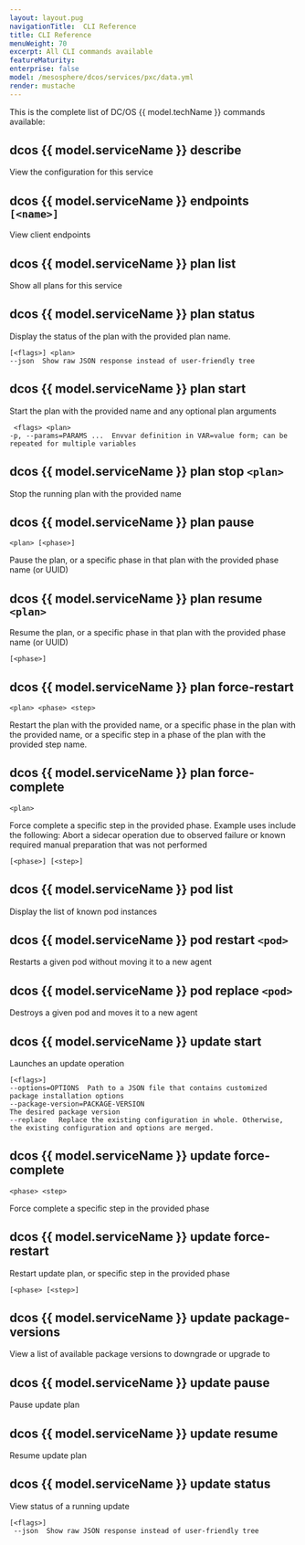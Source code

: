```yaml
---
layout: layout.pug
navigationTitle:  CLI Reference
title: CLI Reference
menuWeight: 70
excerpt: All CLI commands available
featureMaturity:
enterprise: false
model: /mesosphere/dcos/services/pxc/data.yml
render: mustache
---
```



This is the complete list of DC/OS {{ model.techName }} commands available:
   
## dcos {{ model.serviceName }} describe 
View the configuration for this service

## dcos {{ model.serviceName }} endpoints `[<name>]`
View client endpoints   

## dcos {{ model.serviceName }} plan list
Show all plans for this service    
   
## dcos {{ model.serviceName }} plan status 
Display the status of the plan with the provided plan name.

    [<flags>] <plan>   
    --json  Show raw JSON response instead of user-friendly tree

## dcos {{ model.serviceName }} plan start
Start the plan with the provided name and any optional plan arguments

    
     <flags> <plan>
    -p, --params=PARAMS ...  Envvar definition in VAR=value form; can be repeated for multiple variables
          
## dcos {{ model.serviceName }} plan stop `<plan>`
Stop the running plan with the provided name
## dcos {{ model.serviceName }} plan pause 

    <plan> [<phase>]

Pause the plan, or a specific phase in that plan with the provided phase name (or UUID)
## dcos {{ model.serviceName }} plan resume `<plan>`               
Resume the plan, or a specific phase in that plan with the provided phase name (or UUID)

 
    [<phase>]
  
## dcos {{ model.serviceName }} plan force-restart 

    <plan> <phase> <step>

Restart the plan with the provided name, or a specific phase in the plan with the provided name, or a specific step in a phase of the plan with the provided step name.   
## dcos {{ model.serviceName }} plan force-complete 

    <plan>    
Force complete a specific step in the provided phase. Example uses include the following: Abort a sidecar operation due to observed failure or known required manual preparation that was not performed

 
    [<phase>] [<step>]
   
## dcos {{ model.serviceName }} pod list   
Display the list of known pod instances             
## dcos {{ model.serviceName }} pod restart `<pod>`    
Restarts a given pod without moving it to a new agent
## dcos {{ model.serviceName }} pod replace `<pod>`    
Destroys a given pod and moves it to a new agent  
## dcos {{ model.serviceName }} update start
Launches an update operation

    [<flags>]
    --options=OPTIONS  Path to a JSON file that contains customized package installation options
    --package-version=PACKAGE-VERSION  
    The desired package version
    --replace   Replace the existing configuration in whole. Otherwise, the existing configuration and options are merged.


## dcos {{ model.serviceName }} update force-complete 

    <phase> <step> 

Force complete a specific step in the provided phase
## dcos {{ model.serviceName }} update force-restart 
Restart update plan, or specific step in the provided phase

 
    [<phase> [<step>]
 
## dcos {{ model.serviceName }} update package-versions
View a list of available package versions to downgrade or upgrade to

## dcos {{ model.serviceName }} update pause   
Pause update plan
## dcos {{ model.serviceName }} update resume
Resume update plan
## dcos {{ model.serviceName }} update status   
View status of a running update   

 
    [<flags>]
     --json  Show raw JSON response instead of user-friendly tree
             